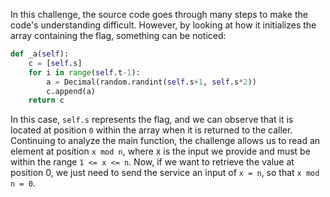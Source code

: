 In this challenge, the source code goes through many steps to make the code's understanding difficult. However, by looking at how it initializes the array containing the flag, something can be noticed:
```py
def _a(self):
    c = [self.s]
    for i in range(self.t-1):
        a = Decimal(random.randint(self.s+1, self.s*2))
        c.append(a)
    return c
```
In this case, `self.s` represents the flag, and we can observe that it is located at position `0` within the array when it is returned to the caller.<br>
Continuing to analyze the main function, the challenge allows us to read an element at position `x mod n`, where x is the input we provide and must be within the range `1 <= x <= n`. Now, if we want to retrieve the value at position 0, we just need to send the service an input of `x = n`, so that `x mod n = 0`.
